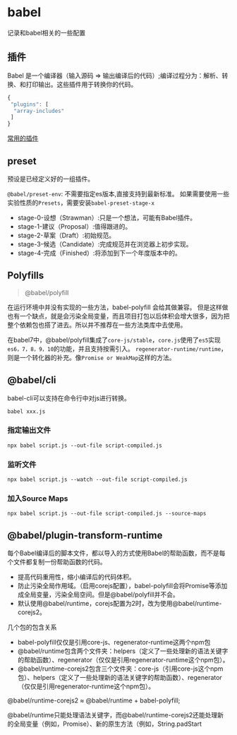 # babel

记录和babel相关的一些配置

## 插件

Babel 是一个编译器（输入源码 => 输出编译后的代码）;编译过程分为：解析、转换、和打印输出。这些插件用于转换你的代码。

```javascript
{
 "plugins": [
  "array-includes"
 ]
}
```

[常用的插件](https://www.babeljs.cn/docs/plugins)

## preset

预设是已经定义好的一组插件。

`@babel/preset-env`: 不需要指定es版本,直接支持到最新标准。
如果需要使用一些实验性质的`Presets`，需要安装`babel-preset-stage-x`

- stage-0-设想（Strawman）:只是一个想法，可能有Babel插件。
- stage-1-建议（Proposal）:值得跟进的。
- stage-2-草案（Draft）:初始规范。
- stage-3-候选（Candidate）:完成规范并在浏览器上初步实现。
- stage-4-完成（Finished）:将添加到下一个年度版本中的。

## Polyfills

> @babel/polyfill

在运行环境中并没有实现的一些方法，babel-polyfill 会给其做兼容。 但是这样做也有一个缺点，就是会污染全局变量，而且项目打包以后体积会增大很多，因为把整个依赖包也搭了进去。所以并不推荐在一些方法类库中去使用。

在babel7中，@babel/polyfill集成了`core-js/stable`，`core.js`使用了`es5`实现`es6，7，8，9，10`的功能，并且支持按需引入。
`regenerator-runtime/runtime`，则是一个转化器的补充。像`Promise or WeakMap`这样的方法。

## @babel/cli

babel-cli可以支持在命令行中对js进行转换。

```shell
babel xxx.js
```

### 指定输出文件

```shell
npx babel script.js --out-file script-compiled.js
```

### 监听文件

```shell
npx babel script.js --watch --out-file script-compiled.js
```

### 加入Source Maps

```shell
npx babel script.js --out-file script-compiled.js --source-maps
```

## @babel/plugin-transform-runtime

每个Babel编译后的脚本文件，都以导入的方式使用Babel的帮助函数，而不是每个文件都复制一份帮助函数的代码。

- 提高代码重用性，缩小编译后的代码体积。
- 防止污染全局作用域。（启用corejs配置），babel-polyfill会将Promise等添加成全局变量，污染全局空间。但是@babel/polyfill并不会。
- 默认使用@babel/runtime，corejs配置为2时，改为使用@babel/runtime-corejs2。

几个包的包含关系

- babel-polyfill仅仅是引用core-js、regenerator-runtime这两个npm包
- @babel/runtime包含两个文件夹：helpers（定义了一些处理新的语法关键字的帮助函数）、regenerator（仅仅是引用regenerator-runtime这个npm包）。
- @babel/runtime-corejs2包含三个文件夹：core-js（引用core-js这个npm包）、helpers（定义了一些处理新的语法关键字的帮助函数）、regenerator（仅仅是引用regenerator-runtime这个npm包）。

@babel/runtime-corejs2 ≈ @babel/runtime + babel-polyfill;

@babel/runtime只能处理语法关键字，而@babel/runtime-corejs2还能处理新的全局变量（例如，Promise）、新的原生方法（例如，String.padStart
